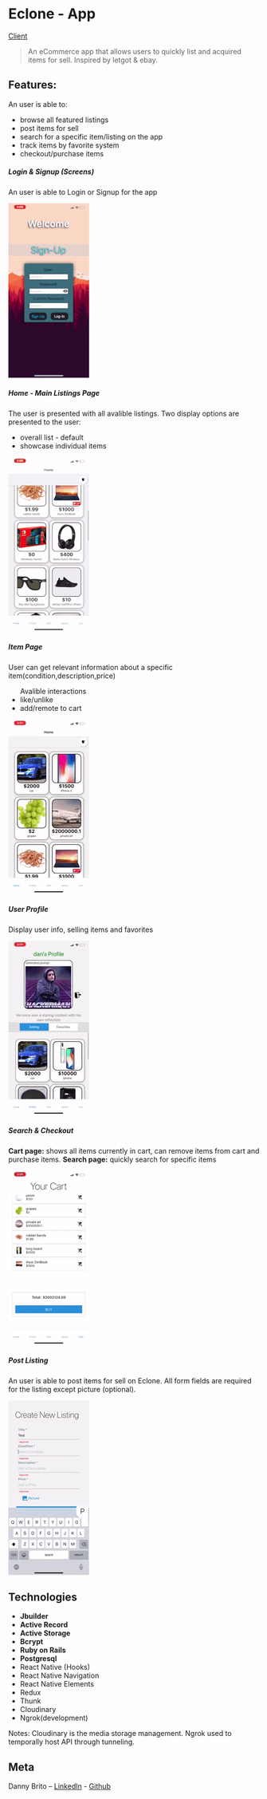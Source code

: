 
# Eclone - App
[Client](https://github.com/DannyBrito/Eclone-client)
> An eCommerce app that allows users to quickly list and acquired items for sell. Inspired by letgot & ebay.


## Features:
An user is able to:
<ul> 
    <li />browse all featured listings
    <li />post items for sell
    <li />search for a specific item/listing on the app
    <li />track items by favorite system
    <li />checkout/purchase items
</ul>

##### Login & Signup (Screens)
An user is able to Login or Signup for the app

![](./docs/StartScreens.gif)

##### Home - Main Listings Page
The user is presented with all avalible listings. Two display options are presented to the user:
<ul>
<li/> overall list - default 
<li/> showcase individual items 
</ul>

![](./docs/HomeScreen.gif)

##### Item Page
User can get relevant information about a specific item(condition,description,price)

<ul>Avalible interactions
<li/> like/unlike
<li/> add/remote to cart
</ul>

![](./docs/ListingScreen.gif)

##### User Profile
Display user info, selling items and favorites

![](./docs/Profile.gif)

##### Search & Checkout
<b>Cart page:</b> shows all items currently in cart, can remove items from cart and purchase items.
<b>Search page:</b> quickly search for specific items

![](./docs/SearchCart.gif)

##### Post Listing
An user is able to post items for sell on Eclone. All form fields are required for the listing except picture (optional).

![](./docs/Sell.gif)

## Technologies


<ul>
<li /><b>Jbuilder</b>
<li /><b>Active Record</b>
<li /><b>Active Storage</b>
<li /><b>Bcrypt</b>
<li /><b>Ruby on Rails</b>
<li /><b>Postgresql</b>
<li />React Native (Hooks)
<li />React Native Navigation
<li />React Native Elements
<li />Redux
<li />Thunk
<li />Cloudinary
<li />Ngrok(development)
</ul>

Notes:
Cloudinary is the media storage management.
Ngrok used to temporally host API through tunneling.

## Meta

Danny Brito – [LinkedIn](https://www.linkedin.com/in/dannybrito) - [Github](https://github.com/DannyBrito)

